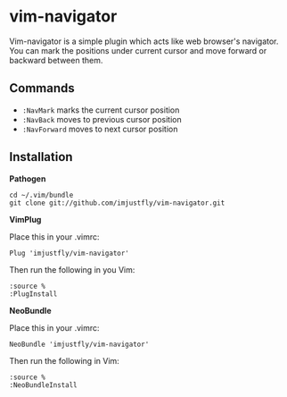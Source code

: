 # vim-navigator

Vim-navigator is a simple plugin which acts like web browser's navigator. You
can mark the positions under current cursor and move forward or backward
between them.

## Commands

- `:NavMark` marks the current cursor position
- `:NavBack` moves to previous cursor position
- `:NavForward` moves to next cursor position

## Installation

**Pathogen**

```
cd ~/.vim/bundle
git clone git://github.com/imjustfly/vim-navigator.git
```

**VimPlug**

Place this in your .vimrc:

```
Plug 'imjustfly/vim-navigator'
```

Then run the following in you Vim:

```
:source %
:PlugInstall
```

**NeoBundle**

Place this in your .vimrc:

```viml
NeoBundle 'imjustfly/vim-navigator'
```

Then run the following in Vim:

```
:source %
:NeoBundleInstall
```
